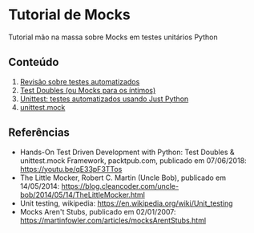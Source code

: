 # Tutorial de Mocks
Tutorial mão na massa sobre Mocks em testes unitários Python

## Conteúdo

1. [Revisão sobre testes automatizados](/docs/revisao.md)
2. [Test Doubles (ou Mocks para os íntimos)](/docs/doubles.md)
3. [Unittest: testes automatizados usando Just Python](/docs/unittest.md)
4. [unittest.mock](/docs/unittest_mock.md)


## Referências

 * Hands-On Test Driven Development with Python: Test Doubles & unittest.mock Framework, packtpub.com, publicado em 07/06/2018: https://youtu.be/qE33pF3TTos
 * The Little Mocker, Robert C. Martin (Uncle Bob), publicado em 14/05/2014: https://blog.cleancoder.com/uncle-bob/2014/05/14/TheLittleMocker.html
 * Unit testing, wikipedia: https://en.wikipedia.org/wiki/Unit_testing
 * Mocks Aren't Stubs, publicado em 02/01/2007: https://martinfowler.com/articles/mocksArentStubs.html
